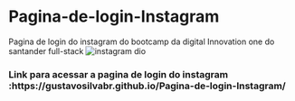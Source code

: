 # Pagina-de-login-Instagram
 Pagina de login do instagram do bootcamp da digital Innovation one do santander full-stack
 ![instagram dio](https://user-images.githubusercontent.com/79516858/172619060-4c5080ce-ac1c-4666-a951-57eb95e98314.PNG)
<h3>Link para acessar a pagina de login do instagram :https://gustavosilvabr.github.io/Pagina-de-login-Instagram/</h3> 
